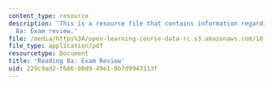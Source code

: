 ```yaml
---
content_type: resource
description: 'This is a resource file that contains information regarding reading
  8a: Exam review.'
file: /media/https%3A/open-learning-course-data-rc.s3.amazonaws.com/18-05-introduction-to-probability-and-statistics-spring-2014/229c9ad2f68608d949e10b7d9943113f_MIT18_05S14_Reading8a.pdf
file_type: application/pdf
resourcetype: Document
title: 'Reading 8a: Exam Review'
uid: 229c9ad2-f686-08d9-49e1-0b7d9943113f
---
```

